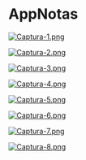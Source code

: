 # AppNotas

[![Captura-1.png](https://i.postimg.cc/Cxs5gHqJ/Captura-1.png)](https://postimg.cc/gxrmyh46)

[![Captura-2.png](https://i.postimg.cc/J0CC0SwX/Captura-2.png)](https://postimg.cc/YGRsynC2)

[![Captura-3.png](https://i.postimg.cc/FF0Q8FcV/Captura-3.png)](https://postimg.cc/RqC8nBgW)

[![Captura-4.png](https://i.postimg.cc/tC5GRrB1/Captura-4.png)](https://postimg.cc/BXXVMC9s)

[![Captura-5.png](https://i.postimg.cc/wBnS4njr/Captura-5.png)](https://postimg.cc/06dWbWmG)

[![Captura-6.png](https://i.postimg.cc/767jFXCZ/Captura-6.png)](https://postimg.cc/Q9865Qk2)

[![Captura-7.png](https://i.postimg.cc/br9WJJ9X/Captura-7.png)](https://postimg.cc/ct6XkdzT)

[![Captura-8.png](https://i.postimg.cc/tCD8GsgW/Captura-8.png)](https://postimg.cc/kB6TxXKg)
